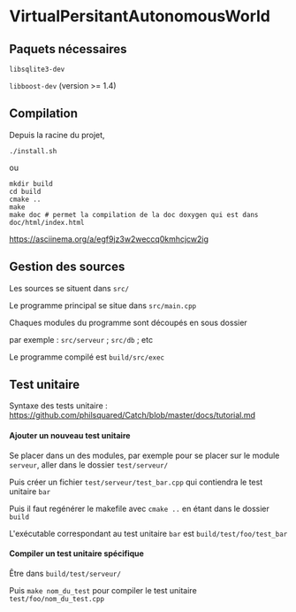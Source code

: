 # VirtualPersitantAutonomousWorld

## Paquets nécessaires

`libsqlite3-dev`

`libboost-dev` (version >= 1.4)

## Compilation ##

Depuis la racine du projet,

```
./install.sh
```

ou

```shell
mkdir build
cd build
cmake ..
make
make doc # permet la compilation de la doc doxygen qui est dans doc/html/index.html
```

https://asciinema.org/a/egf9jz3w2weccq0kmhcjcw2ig

## Gestion des sources ##

Les sources se situent dans `src/`

Le programme principal se situe dans `src/main.cpp`

Chaques modules du programme sont découpés en sous dossier

par exemple : `src/serveur` ; `src/db` ; etc

Le programme compilé est `build/src/exec`

## Test unitaire ##

Syntaxe des tests unitaire : https://github.com/philsquared/Catch/blob/master/docs/tutorial.md

#### Ajouter un nouveau test unitaire ####

Se placer dans un des modules, par exemple pour se placer sur le module `serveur`, aller dans le dossier `test/serveur/`

Puis créer un fichier `test/serveur/test_bar.cpp` qui contiendra le test unitaire `bar`

Puis il faut regénérer le makefile avec `cmake ..` en étant dans le dossier `build`

L'exécutable correspondant au test unitaire `bar` est `build/test/foo/test_bar`

#### Compiler un test unitaire spécifique ####

Être dans `build/test/serveur/`

Puis `make nom_du_test` pour compiler le test unitaire `test/foo/nom_du_test.cpp`
